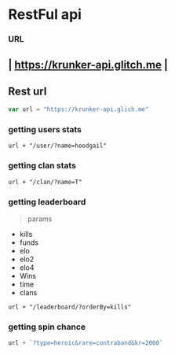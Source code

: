 # RestFul api
### URL
| https://krunker-api.glitch.me |
 ------------------------------

## Rest url
```js
var url = "https://krunker-api.glich.me"
```


### getting users stats
```
url + "/user/?name=hoodgail"
```

### getting clan stats
```
url + "/clan/?name=T"
```

### getting leaderboard
> params
 - kills
 - funds
 - elo
 - elo2
 - elo4
 - Wins
 - time
 - clans
```
url + "/leaderboard/?orderBy=kills"
```

### getting spin chance
``` js
url + `?type=heroic&rare=contraband&kr=2000`
```
